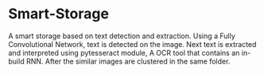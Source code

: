 # Smart-Storage
A smart storage based on text detection and extraction. Using a Fully Convolutional Network, text is detected on the image. Next text is extracted and interpreted using pytesseract module, A OCR tool that contains an in-build RNN. After the similar images are clustered in the same folder.
